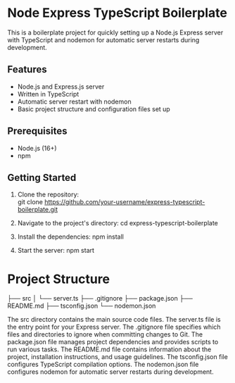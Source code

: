 # Node Express TypeScript Boilerplate

This is a boilerplate project for quickly setting up a Node.js Express server with TypeScript and nodemon for automatic server restarts during development.

## Features

- Node.js and Express.js server
- Written in TypeScript
- Automatic server restart with nodemon
- Basic project structure and configuration files set up

## Prerequisites

- Node.js (16+)
- npm 

## Getting Started

1. Clone the repository:  
   git clone https://github.com/your-username/express-typescript-boilerplate.git
   
2. Navigate to the project's directory:
   cd express-typescript-boilerplate
   
3. Install the dependencies:
   npm install
   
4. Start the server:
   npm start
   
# Project Structure

├── src
│   └── server.ts
├── .gitignore
├── package.json
├── README.md
├── tsconfig.json
└── nodemon.json

The src directory contains the main source code files.
The server.ts file is the entry point for your Express server.
The .gitignore file specifies which files and directories to ignore when committing changes to Git.
The package.json file manages project dependencies and provides scripts to run various tasks.
The README.md file contains information about the project, installation instructions, and usage guidelines.
The tsconfig.json file configures TypeScript compilation options.
The nodemon.json file configures nodemon for automatic server restarts during development.
